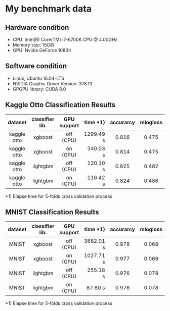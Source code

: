 # My benchmark data

## Hardware condition

- CPU: Intel(R) Core(TM) i7-6700K CPU @ 4.00GHz
- Memory size: 15GiB
- GPU: Nvidia GeForce 1080ti


## Software condition

- Linux, Ubuntu 16.04-LTS
- NVIDIA Graphic Driver Version: 378.13 
- GPGPU library: CUDA 8.0

## Kaggle Otto Classification Results

| dataset  |  classifier lib. |  GPU support  | time *1)  | accurarcy  | mlogloss  |
|:--------:|:----------------:|:-----------:|------:|:----------:|:---------:|
| kaggle otto | xgboost       |  off (CPU)   | 1299.49 s | 0.816   | 0.475     |
| kaggle otto | xgboost       |  on (GPU)  | 340.03 s | 0.814   | 0.475    |
| kaggle otto | lightgbm      | off (CPU)    | 120.10 s | 0.825   | 0.482    |
| kaggle otto | lightgbm      | on (GPU)   | 116.42 s | 0.824   | 0.486   |

*1) Elapse time for 5-folds cross validation process


## MNIST Classification Results

| dataset  |  classifier lib. |  GPU support  | time *1) | accurarcy  | mlogloss  |
|:--------:|:----------------:|:-----------:|------:|:----------:|:---------:|
| MNIST | xgboost       |  off (CPU)   | 3882.01 s | 0.978  | 0.068 |
| MNIST | xgboost       |  on (GPU)  | 1027.71 s | 0.977   | 0.069   |
| MNIST | lightgbm      | off (CPU)    | 255.18 s | 0.976  | 0.078   |
| MNIST | lightgbm      | on (GPU)   |  87.80 s | 0.976  | 0.078  |

*1) Elapse time for 5-folds cross validation process

